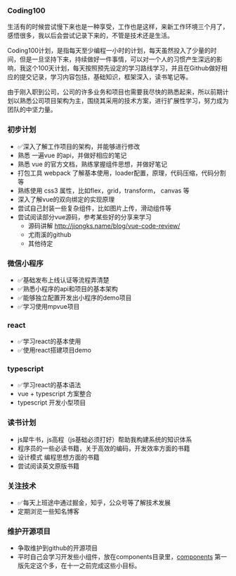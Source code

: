 ### Coding100

生活有的时候尝试慢下来也是一种享受，工作也是这样，来新工作环境三个月了，感悟很多，我以后会尝试记录下来的，不管是技术还是生活。

Coding100计划，是指每天至少编程一小时的计划，每天虽然投入了少量的时间，但是一旦坚持下来，持续做好一件事情，可以对一个人的习惯产生深远的影响，我这个100天计划，每天按照预先设定的学习路线学习，并且在Github做好相应的提交记录，学习内容包括，基础知识，框架深入，读书笔记等。

由于刚入职到公司，公司的许多业务和项目也需要我尽快的熟悉起来，所以前期计划以熟悉公司项目架构为主，围绕其采用的技术方案，进行扩展性学习，努力成为团队的中坚力量。

### 初步计划

- ✅深入了解工作项目的架构，并能够进行修改
- 熟悉 一遍vue 的api，并做好相应的笔记
- 熟悉 vue 的官方文档，熟练掌握组件思想，并做好笔记
- 打包工具 webpack 了解基本使用，loader配置，原理，代码压缩，代码分割等
- 熟练使用 css3 属性，比如flex，grid，transform， canvas 等
- 深入了解vue的双向绑定的实现原理
- 尝试自己封装一些复杂组件，比如图片上传，滑动组件等
- 尝试阅读部分vue源码，参考某些好的分享来学习
  - 源码讲解 http://jiongks.name/blog/vue-code-review/
  - 尤雨溪的github
  - 其他待定

### 微信小程序

- ✅基础发布上线认证等流程弄清楚 
- ✅熟悉小程序的api和项目的基本架构 
- ✅能够独立配置开发出小程序的demo项目 
- ✅学习使用mpvue项目 

### react

- ✅学习react的基本使用
- ✅使用react搭建项目demo

### typescript

- ✅学习react的基本语法
- vue + typescript 方案整合
- typescript 开发小型项目


### 读书计划

- js犀牛书，js高程（js基础必须打好）帮助我构建系统的知识体系
- 程序员的一些必读书籍，关于高效的编码，开发效率方面的书籍
- 设计模式 编程思想方面的书籍
- 尝试阅读英文原版书籍

### 关注技术

- ✅每天上班途中通过掘金，知乎，公众号等了解技术发展
- 定期浏览一些知名博客

### 维护开源项目
- 争取维护到github的开源项目
- 平时自己会学习开发些小组件，放在components目录里，[components]()
第一版先定这个多，在十一之前完成这些小目标。

